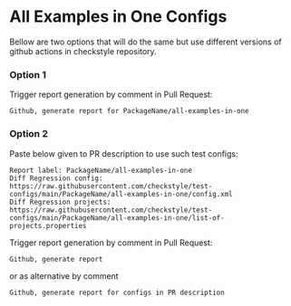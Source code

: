 # All Examples in One Configs

Bellow are two options that will do the same but use different versions
of github actions in checkstyle repository.


### Option 1
Trigger report generation by comment in Pull Request:
```
Github, generate report for PackageName/all-examples-in-one
```

### Option 2

Paste below given to PR description to use such test configs:
```
Report label: PackageName/all-examples-in-one
Diff Regression config: https://raw.githubusercontent.com/checkstyle/test-configs/main/PackageName/all-examples-in-one/config.xml
Diff Regression projects: https://raw.githubusercontent.com/checkstyle/test-configs/main/PackageName/all-examples-in-one/list-of-projects.properties
```

Trigger report generation by comment in Pull Request:
```
Github, generate report
```
or as alternative by comment
```
Github, generate report for configs in PR description
```
